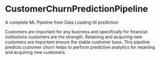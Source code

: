 # CustomerChurnPredictionPipeline
A complete ML Pipeline from Data Loading till prediction

Customers are important for any business and specifically for financial institutions customers are the
strength. Retaining and acquiring new customers are important ensure the stable customer base.
This pipeline predicts customer churn helps to perform
predictive analytics for retaining and acquiring new customers.


